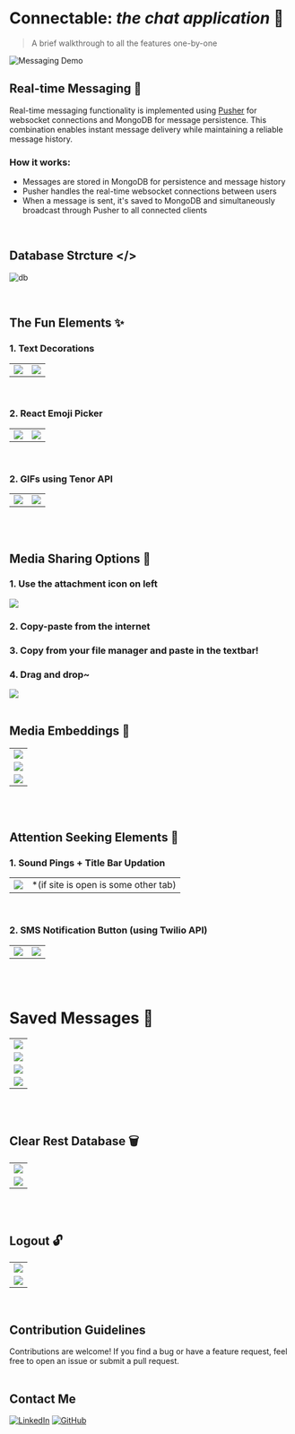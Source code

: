 # Connectable: *the chat application* 💬

> A brief walkthrough to all the features one-by-one

![Messaging Demo](/public/images/main.png)

## Real-time Messaging 📧

Real-time messaging functionality is implemented using [Pusher](https://pusher.com/) for websocket connections and MongoDB for message persistence. This combination enables instant message delivery while maintaining a reliable message history.

### How it works:
- Messages are stored in MongoDB for persistence and message history
- Pusher handles the real-time websocket connections between users
- When a message is sent, it's saved to MongoDB and simultaneously broadcast through Pusher to all connected clients
<br/>

## Database Strcture </>

![db](https://github.com/user-attachments/assets/f8aaf1a6-a835-40e3-9fc6-598ef4f3ef02)

<br/>

## The Fun Elements ✨

### 1. Text Decorations
<table style="width: 100%;">
  <tr>
    <td><img src="/public/images/text2.png"></td>
    <td><img src="/public/images/text1.png"></td>
  </tr>
</table>
<br/>

### 2. React Emoji Picker
<table style="width: 100%;">
    <tr>
        <td><img src="/public/images/emoji1.png"></td>
        <td><img src="/public/images/emoji2.png"></td>
    </tr>
</table>
<br/>

### 2. GIFs using Tenor API
<table style="width: 100%;">
    <tr>
        <td><img src="/public/images/gif1.png"></td>
        <td><img src="/public/images/gif2.png"></td>
    </tr>
</table>
<br/><br/>

## Media Sharing Options 📄

### 1. Use the attachment icon on left
<img src="/public/images/attach1.png">

### 2. Copy-paste from the internet
### 3. Copy from your file manager and paste in the textbar!

### 4. Drag and drop~
<img src="/public/images/attach2.png">
<br/><br/>

## Media Embeddings 🔗

<table style="width: 100%;">
    <tr>
        <td><img src="/public/images/embed1.png"></td>
    </tr>
    <tr>
        <td><img src="/public/images/embed2.png"></td>
    </tr>
    <tr>
        <td><img src="/public/images/embed3.png"></td>
    </tr>
</table>
<br/><br/>

## Attention Seeking Elements 🔔

### 1. Sound Pings + Title Bar Updation 
<table style="width: 100%;">
    <tr>
        <td><img src="/public/images/ping.png"></td>
        <td> *(if site is open is some other tab) </td>
    </tr>
</table>
<br/>

### 2. SMS Notification Button (using Twilio API)
<table style="width: 100%;">
    <tr>
        <td><img src="/public/images/notif1.png"></td>
        <td><img src="/public/images/notif2.jpg"></td>
    </tr>
</table>
<br/><br/>

# Saved Messages 💾

<table style="width: 60%;">
    <tr>
        <td><img src="/public/images/save1.png"></td>
    </tr>
    <tr>
        <td><img src="/public/images/save2.png"></td>
    </tr>
    <tr>
        <td><img src="/public/images/save3.png"></td>
    </tr>
    <tr>
        <td><img src="/public/images/save4.png"></td>
    </tr>
</table>
<br/><br/>

## Clear Rest Database 🗑️

<table style="width: 100%;">
    <tr>
        <td><img src="/public/images/delete1.png"></td>
    </tr>
    <tr>
        <td><img src="/public/images/delete2.png"></td>
    </tr>
</table>
<br/><br/>

## Logout 🔓

<table style="width: 100%;">
    <tr>
        <td><img src="/public/images/logout1.png"></td>
    </tr>
    <tr>
        <td><img src="/public/images/logout2.png"></td>
    </tr>
</table>
<br/>

## Contribution Guidelines

Contributions are welcome! If you find a bug or have a feature request, feel free to open an issue or submit a pull request.
<br/><br/>

## Contact Me
[![LinkedIn](https://img.shields.io/badge/LinkedIn-0A66C2.svg?style=for-the-badge&logo=LinkedIn&logoColor=white)](https://www.linkedin.com/in/dev-swati/)
[![GitHub](https://img.shields.io/badge/GitHub-100000?style=for-the-badge&logo=github&logoColor=white)](https://www.github.com/swatified/)
